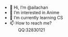 - 👋 Hi, I’m @ailachan
- 👀 I’m interested in Anime
- 🌱 I’m currently learning CS
- 📫 How to reach me?<br>&nbsp;&nbsp;&nbsp;&nbsp;&nbsp;&nbsp;&nbsp;QQ:32830121

<!---
ailachan/ailachan is a ✨ special ✨ repository because its `README.md` (this file) appears on your GitHub profile.
You can click the Preview link to take a look at your changes.
--->
